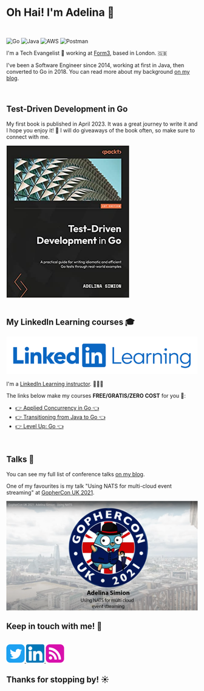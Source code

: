 # Oh Hai! I'm Adelina 👋
<br/>

![Go](https://img.shields.io/badge/go-%2300ADD8.svg?style=for-the-badge&logo=go&logoColor=white)
![Java](https://img.shields.io/badge/java-%23ED8B00.svg?style=for-the-badge&logo=java&logoColor=white)
![AWS](https://img.shields.io/badge/AWS-%23FF9900.svg?style=for-the-badge&logo=amazon-aws&logoColor=white)
![Postman](https://img.shields.io/badge/Postman-FF6C37?style=for-the-badge&logo=postman&logoColor=white)

I'm a Tech Evangelist 🥑  working at [Form3](https://www.form3.tech/), based in London. 🇬🇧 

I've been a Software Engineer since 2014, working at first in Java, then converted to Go in 2018.
You can read more about my background [on my blog](https://adelinasimion.dev/about_me/).

<br/>

## Test-Driven Development in Go
My first book is published in April 2023. It was a great journey to write it and I hope you enjoy it! 🌈 I will do giveaways of the book often, so make sure to connect with me.

<a href="https://bit.ly/3UFpweU" target="_blank">
   <img height="400px" src="images/book-cover.jpg" />
</a>
<br/>
<br/>

## My LinkedIn Learning courses 🎓
<a href="https://linkedin-learning.pxf.io/c/3226804/718708/8005" target="_blank">
    <img src="images/lil-banner.png" />
</a>

I'm a [LinkedIn Learning instructor](https://www.linkedin.com/learning/instructors/adelina-simion). 👩🏻‍🏫

The links below make my courses **FREE/GRATIS/ZERO COST** for you 💸:
- <a href="https://bit.ly/applied-conc-go" target="_blank" rel="noopener noreferrer">👉 Applied Concurrency in Go 👈</a>
- <a href="https://bit.ly/java2go" target="_blank" rel="noopener noreferrer">👉 Transitioning from Java to Go 👈</a>
- <a href="https://bit.ly/level-up-go-free" target="_blank" rel="noopener noreferrer">👉 Level Up: Go 👈</a>

<br/>

## Talks 🎤

You can see my full list of conference talks [on my blog](https://adelinasimion.dev/talks/).

One of my favourites is my talk "Using NATS for multi-cloud event streaming" at [GopherCon UK 2021](https://www.gophercon.co.uk/).

<a href="https://youtu.be/AhnL5addsVo" target="_blank">
    <img align="center" src="images/nats-talk.png" />
</a>

<br/>

## Keep in touch with me! 💌
<br/>

<a href="https://twitter.com/classic_addetz" target="_blank">
   <img src="images/twitter.png" width="48"/>
</a>
<a href="https://www.linkedin.com/in/adelina-simion/" target="_blank">
   <img src="images/linkedin.png" width="48"/>
</a>
<a href="https://adelinasimion.dev/" target="_blank">
   <img src="images/rss.png" width="48"/>
</a>

<br/>

<h2>
Thanks for stopping by! ☀️
</h2>